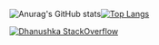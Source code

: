 
![Anurag's GitHub stats](https://github-readme-stats.vercel.app/api?username=ThiagoJv-pro&theme=midnight-purple&show_icons=true)[![Top Langs](https://github-readme-stats.vercel.app/api/top-langs/?username=ThiagoJv-pro&theme=midnight-purple&layout=compact)](https://github.com/anuraghazra/github-readme-stats)

[![Dhanushka StackOverflow](https://github-readme-stackoverflow.vercel.app/?userID=18218257&theme=black)](https://stackoverflow.com/users/18218257/thiago-de-jesus-vieira)
